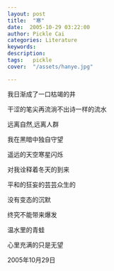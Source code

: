 ```yaml
---
layout: post  
title:  "寒"
date:  2005-10-29 03:22:00
author: Pickle Cai  
categories: Literature  
keywords: 
description:   
tags:	pickle   
cover:  "/assets/hanye.jpg"  

---
```


我日渐成了一口枯竭的井



干涩的笔尖再流淌不出诗一样的流水



远离自然,远离人群



我在黑暗中独自守望



遥远的天空寒星闪烁



对我诠释着冬天的到来



平和的狂妄的芸芸众生的



没有变态的沉默



终究不能带来爆发



温水里的青蛙



心里充满的只是无望



2005年10月29日



		    


